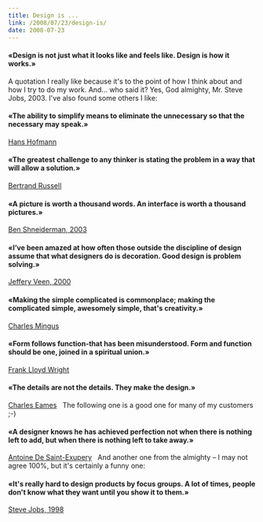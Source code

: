 ```yaml
---
title: Design is ...
link: /2008/07/23/design-is/
date: 2008-07-23
---
```



#### «Design is not just what it looks like and feels like. Design is how it works.»

A quotation I really like because it's to the point of how I think about and how I try to do my work. And... who said it? Yes, God almighty, Mr. Steve Jobs, 2003. I've also found some others I like:   

#### «The ability to simplify means to eliminate the unnecessary so that the necessary may speak.»

[Hans Hofmann](http://www.hanshofmann.org/)   

#### «The greatest challenge to any thinker is stating the problem in a way that will allow a solution.»

[Bertrand Russell](http://www.writersmugs.com/quote/Bertrand_Russell/26.html)   

#### «A picture is worth a thousand words. An interface is worth a thousand pictures.»

[Ben Shneiderman, 2003](http://www.cs.umd.edu/~ben/)   

#### «I’ve been amazed at how often those outside the discipline of design assume that what designers do is decoration. Good design is problem solving.»

[Jeffery Veen, 2000](http://www.veen.com/artsci/)   

#### «Making the simple complicated is commonplace; making the complicated simple, awesomely simple, that's creativity.»

[Charles Mingus](http://www.mingusmingusmingus.com/bio/mingusbio.html)   

#### «Form follows function-that has been misunderstood. Form and function should be one, joined in a spiritual union.»

[Frank Lloyd Wright](http://www.sitepoint.com/article/369)   

#### «The details are not the details. They make the design.»

[Charles Eames](http://www.eamesoffice.com/)   The following one is a good one for many of my customers ;-)   

#### «A designer knows he has achieved perfection not when there is nothing left to add, but when there is nothing left to take away.»

[Antoine De Saint-Exupery](http://www.lukew.com/ff/entry.asp?274)   And another one from the almighty – I may not agree 100%, but it's certainly a funny one:   

#### «It's really hard to design products by focus groups. A lot of times, people don't know what they want until you show it to them.»

[Steve Jobs, 1998](http://www.wired.com/news/culture/mac/0,70512-0.html)
